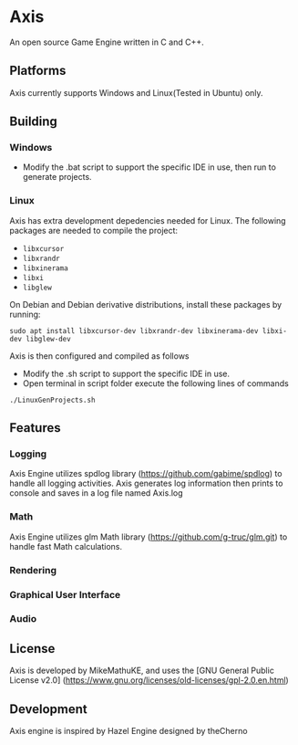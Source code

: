 # Axis
An open source Game Engine written in C and C++.

## Platforms
Axis currently supports Windows and Linux(Tested in Ubuntu) only.

## Building

### Windows
- Modify the .bat script to support the specific IDE in use, then run to generate projects.

### Linux
Axis has extra development depedencies needed for Linux. The following packages are needed to compile the project:

- `libxcursor`
- `libxrandr`
- `libxinerama`
- `libxi`
- `libglew`

On Debian and Debian derivative distributions, install these packages by running:

`sudo apt install libxcursor-dev libxrandr-dev libxinerama-dev libxi-dev libglew-dev`

Axis is then configured and compiled as follows
- Modify the .sh script to support the specific IDE in use.
- Open terminal in script folder execute the following lines of commands
```
./LinuxGenProjects.sh
```

## Features

### Logging
Axis Engine utilizes spdlog library (https://github.com/gabime/spdlog) to handle all logging activities. Axis generates log information
then prints to console and saves in a log file named Axis.log

### Math
Axis Engine utilizes glm Math library (https://github.com/g-truc/glm.git) to handle fast Math calculations.

### Rendering

### Graphical User Interface

### Audio

## License
Axis is developed by MikeMathuKE, and uses the [GNU General Public License v2.0] (https://www.gnu.org/licenses/old-licenses/gpl-2.0.en.html)

## Development
Axis engine is inspired by Hazel Engine designed by theCherno
